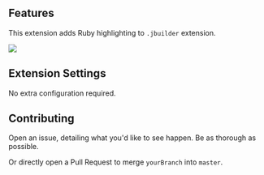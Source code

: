 ## Features

This extension adds Ruby highlighting to `.jbuilder` extension.

<img src="https://res.cloudinary.com/dbojiawfh/image/upload/v1557865757/sample_svzu9b.png">

## Extension Settings

No extra configuration required.

## Contributing

Open an issue, detailing what you'd like to see happen. Be as thorough as possible.

Or directly open a Pull Request to merge `yourBranch` into `master`.
